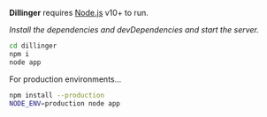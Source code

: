 **Dillinger** requires [Node.js](https://nodejs.org/) v10+ to run.

*Install the dependencies and devDependencies and start the server.*

```sh
cd dillinger
npm i
node app
```

For production environments...

```sh
npm install --production
NODE_ENV=production node app
```